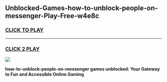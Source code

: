 
## Unblocked-Games-how-to-unblock-people-on-messenger-Play-Free-w4e8c
<h3>
<a href="https://premium76.site?title=how-to-unblock-people-on-messenger&ref=12A">CLICK TO PLAY</a></h3>
<hr>

<h3>
<a href="https://premium76.site?title=how-to-unblock-people-on-messenger&ref=12A">CLICK 2 PLAY</a>
  
</h3>

<a href="https://premium76.site?title=how-to-unblock-people-on-messenger&ref=12A"><img src="https://clearcache.store/games.png"></a>


**how-to-unblock-people-on-messenger games unblocked: Your Gateway to Fun and Accessible Online Gaming**
